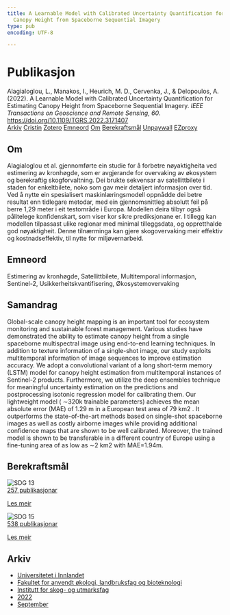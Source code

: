 ```yaml
---
title: A Learnable Model with Calibrated Uncertainty Quantification for Estimating
  Canopy Height from Spaceborne Sequential Imagery
type: pub
encoding: UTF-8

---
```

<h1>Publikasjon</h1>
<article id="csl-bib-container-KCWBLTL7" class="csl-bib-container">
  <div class="csl-bib-body"> <div class="csl-entry">Alagialoglou, L., Manakos, I., Heurich, M. D., Cervenka, J., &#38; Delopoulos, A. (2022). A Learnable Model with Calibrated Uncertainty Quantification for Estimating Canopy Height from Spaceborne Sequential Imagery. <i>IEEE Transactions on Geoscience and Remote Sensing</i>, <i>60</i>. <a href="https://doi.org/10.1109/TGRS.2022.3171407">https://doi.org/10.1109/TGRS.2022.3171407</a></div> </div>
  <div class="csl-bib-buttons">
    <a href="#taxonomy-article-KCWBLTL7" alt="archive" class="csl-bib-button">Arkiv</a>
    <a href="https://app.cristin.no/results/show.jsf?id=2050350" alt="Cristin" class="csl-bib-button">Cristin</a>
    <a href="http://zotero.org/groups/5881554/items/KCWBLTL7" alt="Zotero" class="csl-bib-button">Zotero</a>
    <a href="#keywords-article-KCWBLTL7" alt="keywords" class="csl-bib-button">Emneord</a>
    <a href="#about-article-KCWBLTL7" alt="about_pub" class="csl-bib-button">Om</a>
    <a href="#sdg-article-KCWBLTL7" alt="sdg" class="csl-bib-button">Berekraftsmål</a>
    <a href="https://ieeexplore.ieee.org/ielx7/36/4358825/09768161.pdf" alt="Unpaywall" class="csl-bib-button">Unpaywall</a>
    <a href="https://ieeexplore.ieee.org/ielx7/36/4358825/09768161.pdf" alt="EZproxy" class="csl-bib-button">EZproxy</a>
  </div>
  <div id="csl-bib-meta-container-KCWBLTL7"></div>
</article>
<div id="csl-bib-meta-KCWBLTL7" class="csl-bib-meta">
  <article id="about-article-KCWBLTL7" class="about_pub-article">
    <h1>Om</h1>
    Alagialoglou et al. gjennomførte ein studie for å forbetre nøyaktigheita ved estimering av kronhøgde, som er avgjerande for overvaking av økosystem og berekraftig skogforvaltning. Dei brukte sekvensar av satellittbilete i staden for enkeltbilete, noko som gav meir detaljert informasjon over tid. Ved å nytte ein spesialisert maskinlæringsmodell oppnådde dei betre resultat enn tidlegare metodar, med ein gjennomsnittleg absolutt feil på berre 1,29 meter i eit testområde i Europa. Modellen deira tilbyr også pålitelege konfidenskart, som viser kor sikre prediksjonane er. I tillegg kan modellen tilpassast ulike regionar med minimal tilleggsdata, og oppretthalde god nøyaktigheit. Denne tilnærminga kan gjere skogovervaking meir effektiv og kostnadseffektiv, til nytte for miljøvernarbeid.
  </article>
  <article id="keywords-article-KCWBLTL7" class="keywords-article">
    <h1>Emneord</h1>
    Estimering av kronhøgde, Satellittbilete, Multitemporal informasjon, Sentinel-2, Usikkerheitskvantifisering, Økosystemovervaking
  </article>
  <article id="abstract-article-KCWBLTL7" class="abstract-article">
    <h1>Samandrag</h1>
    Global-scale canopy height mapping is an important tool for ecosystem monitoring and sustainable forest management. Various studies have demonstrated the ability to estimate canopy height from a single spaceborne multispectral image using end-to-end learning techniques. In addition to texture information of a single-shot image, our study exploits multitemporal information of image sequences to improve estimation accuracy. We adopt a convolutional variant of a long short-term memory (LSTM) model for canopy height estimation from multitemporal instances of Sentinel-2 products. Furthermore, we utilize the deep ensembles technique for meaningful uncertainty estimation on the predictions and postprocessing isotonic regression model for calibrating them. Our lightweight model ( ∼320k trainable parameters) achieves the mean absolute error (MAE) of 1.29 m in a European test area of 79 km2 . It outperforms the state-of-the-art methods based on single-shot spaceborne images as well as costly airborne images while providing additional confidence maps that are shown to be well calibrated. Moreover, the trained model is shown to be transferable in a different country of Europe using a fine-tuning area of as low as ∼2 km2 with MAE=1.94m.
  </article>
  <article id="sdg-article-KCWBLTL7" class="sdg-article">
    <h1>Berekraftsmål</h1>
    <div class="sdg-container"><div id="sdg13" class="sdg">
        <img src="{{< params subfolder >}}images/sdg/sdg13_nn.png" class="image" alt="SDG 13">
        <div class="sdg-overlay">
          <a href="{{< params subfolder >}}nn/archive/?sdg=13#archive" class="sdg-publication-count"><span>257</span> publikasjonar</a>
          <p><a href="https://fn.no/om-fn/fns-baerekraftsmaal/stoppe-klimaendringene?lang=nno-NO" class="sdg-read-more">Les meir</a></p>
        </div>
      </div> <div id="sdg15" class="sdg">
        <img src="{{< params subfolder >}}images/sdg/sdg15_nn.png" class="image" alt="SDG 15">
        <div class="sdg-overlay">
          <a href="{{< params subfolder >}}nn/archive/?sdg=15#archive" class="sdg-publication-count"><span>538</span> publikasjonar</a>
          <p><a href="https://fn.no/om-fn/fns-baerekraftsmaal/livet-paa-land?lang=nno-NO" class="sdg-read-more">Les meir</a></p>
        </div>
      </div></div>
  </article>
  <article id="taxonomy-article-KCWBLTL7" class="taxonomy-article">
    <h1>Arkiv</h1>
    <ul>
      <li><a href="{{< params subfolder >}}nn/archive/?key=3DCRN523">Universitetet i Innlandet</a></li>
      <li><a href="{{< params subfolder >}}nn/archive/?key=T77LXH6D">Fakultet for anvendt økologi, landbruksfag og bioteknologi</a></li>
      <li><a href="{{< params subfolder >}}nn/archive/?key=7TRARPE3">Institutt for skog- og utmarksfag</a></li>
      <li><a href="{{< params subfolder >}}nn/archive/?key=H9K9UC39">2022</a></li>
      <li><a href="{{< params subfolder >}}nn/archive/?key=STM4XRGY">September</a></li>
    </ul>
  </article>
</div>
